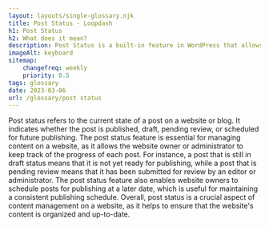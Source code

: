 ```yaml
--- 
layout: layouts/single-glossary.njk
title: Post Status - Loopdash
h1: Post Status
h2: What does it mean?
description: Post Status is a built-in feature in WordPress that allows users to set the status of their posts, such as draft, published, pending review, or private.
imageAlt: keyboard
sitemap:
	changefreq: weekly
	priority: 0.5
tags: glossary
date: 2023-03-06
url: /glossary/post status
---
```


Post status refers to the current state of a post on a website or blog. It indicates whether the post is published, draft, pending review, or scheduled for future publishing. The post status feature is essential for managing content on a website, as it allows the website owner or administrator to keep track of the progress of each post. For instance, a post that is still in draft status means that it is not yet ready for publishing, while a post that is pending review means that it has been submitted for review by an editor or administrator. The post status feature also enables website owners to schedule posts for publishing at a later date, which is useful for maintaining a consistent publishing schedule. Overall, post status is a crucial aspect of content management on a website, as it helps to ensure that the website's content is organized and up-to-date.
